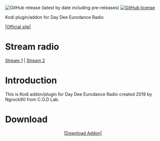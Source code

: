 ![GitHub release (latest by date including pre-releases)](https://img.shields.io/github/v/release/ngrock90/Day-Dee-Eurodance-Radio-Kodi-Addon?include_prereleases&style=plastic) <a href="https://github.com/ngrock90/Day-Dee-Eurodance-Radio-Kodi-Addon/blob/master/LICENSE"><img alt="GitHub license" src="https://img.shields.io/github/license/ngrock90/Day-Dee-Eurodance-Radio-Kodi-Addon?style=plastic"></a><br>

Kodi plugin/addon for Day Dee Eurodance Radio

<a href="https://daydeeeurodance.blogspot.com">|Official site|</a>



# Stream radio

<a href="http://stream.laut.fm/daydeeeurodance">Stream 1</a> | <a href="https://daydeeeurodance.stream.laut.fm/daydeeeurodance">Stream 2</a>

# Introduction

This is Kodi addon/plugin for Day Dee Eurodance Radio created 2019 by Ngrock90 from C.O.D Lab.

# Download

<p align="center"><a href="https://github.com/ngrock90/Day-Dee-Eurodance-Radio-Kodi-Addon/releases">|Download Addon|</a>
